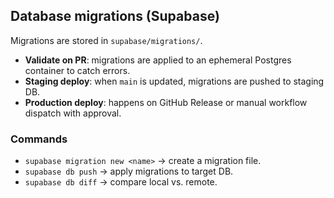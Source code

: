 ## Database migrations (Supabase)

Migrations are stored in `supabase/migrations/`.

- **Validate on PR**: migrations are applied to an ephemeral Postgres container to catch errors.
- **Staging deploy**: when `main` is updated, migrations are pushed to staging DB.
- **Production deploy**: happens on GitHub Release or manual workflow dispatch with approval.

### Commands
- `supabase migration new <name>` → create a migration file.
- `supabase db push` → apply migrations to target DB.
- `supabase db diff` → compare local vs. remote.

